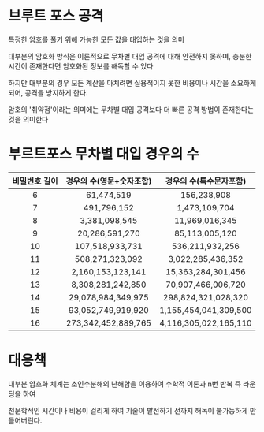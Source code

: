 # 브루트 포스 공격

특정한 암호를 풀기 위해 가능한 모든 값을 대입하는 것을 의미

대부분의 암호화 방식은 이론적으로 무차별 대입 공격에 대해 안전하지 못하며, 충분한 시간이 존재한다면 암호화된 정보를 해독할 수 있다

하지만 대부분의 경우 모든 계산을 마치려면 실용적이지 못한 비용이나 시간을 소요하게 되어, 공격을 방지하게 한다.

암호의 '취약점'이라는 의미에는 무차별 대입 공격보다 더 빠른 공격 방법이 존재한다는 것을 의미한다

# 부르트포스 무차별 대입 경우의 수

| 비밀번호 길이 	| 경우의 수(영문+숫자조합) 	| 경우의 수(특수문자포함) 	|
|:-------------:	|:------------------------:	|:-----------------------:	|
| 6             	| 61,474,519               	| 156,238,908             	|
| 7             	| 491,796,152              	| 1,473,109,704           	|
| 8             	| 3,381,098,545            	| 11,969,016,345          	|
| 9             	| 20,286,591,270           	| 85,113,005,120          	|
| 10            	| 107,518,933,731          	| 536,211,932,256         	|
| 11            	| 508,271,323,092          	| 3,022,285,436,352       	|
| 12            	| 2,160,153,123,141        	| 15,363,284,301,456      	|
| 13            	| 8,308,281,242,850        	| 70,907,466,006,720      	|
| 14            	| 29,078,984,349,975       	| 298,824,321,028,320     	|
| 15            	| 93,052,749,919,920       	| 1,155,454,041,309,500   	|
| 16            	| 273,342,452,889,765      	| 4,116,305,022,165,110   	|

# 대응책

대부분 암호화 체계는 소인수분해의 난해함을 이용하여 수학적 이론과 n번 반복 즉 라운딩을 하여

천문학적인 시간이나 비용이 걸리게 하여 기술이 발전하기 전까지 해독이 불가능하게 만들어버린다.